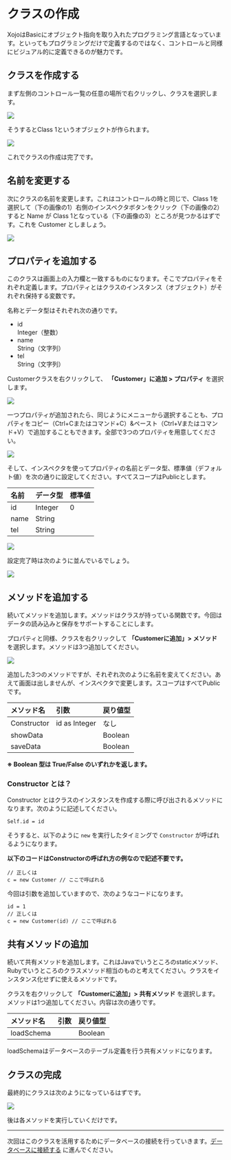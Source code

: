 # クラスの作成

XojoはBasicにオブジェクト指向を取り入れたプログラミング言語となっています。といってもプログラミングだけで定義するのではなく、コントロールと同様にビジュアル的に定義できるのが魅力です。

## クラスを作成する

まず左側のコントロール一覧の任意の場所で右クリックし、クラスを選択します。

![](images/6-1.png)

そうするとClass 1というオブジェクトが作られます。

![](images/6-2.png)

これでクラスの作成は完了です。

## 名前を変更する

次にクラスの名前を変更します。これはコントロールの時と同じで、Class 1を選択して（下の画像の1）右側のインスペクタボタンをクリック（下の画像の2）すると Name が Class 1となっている（下の画像の3）ところが見つかるはずです。これを Customer としましょう。

![](images/6-3.png)

## プロパティを追加する

このクラスは画面上の入力欄と一致するものになります。そこでプロパティをそれぞれ定義します。プロパティとはクラスのインスタンス（オブジェクト）がそれぞれ保持する変数です。

名称とデータ型はそれぞれ次の通りです。

- id  
Integer（整数）
- name  
String（文字列）
- tel  
String（文字列）

Customerクラスを右クリックして、 **「Customer」に追加 > プロパティ** を選択します。

![](images/6-4.png)

一つプロパティが追加されたら、同じようにメニューから選択することも、プロパティをコピー（Ctrl+Cまたはコマンド+C）&ペースト（Ctrl+Vまたはコマンド+V）で追加することもできます。全部で3つのプロパティを用意してください。

![](images/6-5.png)

そして、インスペクタを使ってプロパティの名前とデータ型、標準値（デフォルト値）を次の通りに設定してください。すべてスコープはPublicとします。

|名前|データ型|標準値|
|:-----|:-----|:-----|
|id|Integer|0|
|name|String|&nbsp;|
|tel|String|&nbsp;|

![](images/6-6.png)

設定完了時は次のように並んでいるでしょう。

![](images/6-7.png)

## メソッドを追加する

続いてメソッドを追加します。メソッドはクラスが持っている関数です。今回はデータの読み込みと保存をサポートすることにします。

プロパティと同様、クラスを右クリックして **「Customerに追加」> メソッド** を選択します。メソッドは3つ追加してください。

![](images/6-8.png)

追加した3つのメソッドですが、それぞれ次のように名前を変えてください。あえて画面は出しませんが、インスペクタで変更します。スコープはすべてPublicです。

|メソッド名|引数|戻り値型|
|:--------------|:--------------|:--------------|
|Constructor|id as Integer|なし|
|showData|&nbsp;|Boolean|
|saveData|&nbsp;|Boolean|

**※ Boolean 型は True/False のいずれかを返します。**

### Constructor とは？

Constructor とはクラスのインスタンスを作成する際に呼び出されるメソッドになります。次のように記述してください。

```
Self.id = id
```

そうすると、以下のように `new` を実行したタイミングで `Constructor` が呼ばれるようになります。

**以下のコードはConstructorの呼ばれ方の例なので記述不要です。**

```
// 正しくは
c = new Customer // ここで呼ばれる
```

今回は引数を追加していますので、次のようなコードになります。

```
id = 1
// 正しくは
c = new Customer(id) // ここで呼ばれる
```

## 共有メソッドの追加

続いて共有メソッドを追加します。これはJavaでいうところのstaticメソッド、Rubyでいうところのクラスメソッド相当のものと考えてください。クラスをインスタンス化せずに使えるメソッドです。

クラスを右クリックして **「Customerに追加」> 共有メソッド** を選択します。メソッドは1つ追加してください。内容は次の通りです。

|メソッド名|引数|戻り値型|
|:--------------|:--------------|:--------------|
|loadSchema|&nbsp;|Boolean|

loadSchemaはデータベースのテーブル定義を行う共有メソッドになります。

## クラスの完成

最終的にクラスは次のようになっているはずです。

![](images/6-9.png)

後は各メソッドを実行していくだけです。

----

次回はこのクラスを活用するためにデータベースの接続を行っていきます。[データベースに接続する](7.md) に進んでください。


